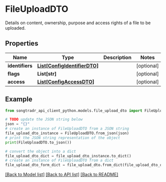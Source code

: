 # FileUploadDTO

Details on content, ownership, purpose and access rights of a file to be uploaded.

## Properties

Name | Type | Description | Notes
------------ | ------------- | ------------- | -------------
**identifiers** | [**List[ConfigIdentifierDTO]**](ConfigIdentifierDTO.md) |  | [optional] 
**flags** | **List[str]** |  | [optional] 
**access** | [**List[ConfigAccessDTO]**](ConfigAccessDTO.md) |  | [optional] 

## Example

```python
from songtradr_api_client_python.models.file_upload_dto import FileUploadDTO

# TODO update the JSON string below
json = "{}"
# create an instance of FileUploadDTO from a JSON string
file_upload_dto_instance = FileUploadDTO.from_json(json)
# print the JSON string representation of the object
print(FileUploadDTO.to_json())

# convert the object into a dict
file_upload_dto_dict = file_upload_dto_instance.to_dict()
# create an instance of FileUploadDTO from a dict
file_upload_dto_form_dict = file_upload_dto.from_dict(file_upload_dto_dict)
```
[[Back to Model list]](../README.md#documentation-for-models) [[Back to API list]](../README.md#documentation-for-api-endpoints) [[Back to README]](../README.md)


